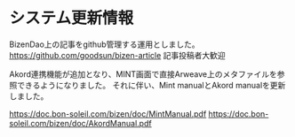 # システム更新情報

BizenDao上の記事をgithub管理する運用としました。
https://github.com/goodsun/bizen-article
記事投稿者大歓迎

Akord連携機能が追加となり、MINT画面で直接Arweave上のメタファイルを参照できるようになりました。
それに伴い、Mint manualとAkord manualを更新しました。

https://doc.bon-soleil.com/bizen/doc/MintManual.pdf
https://doc.bon-soleil.com/bizen/doc/AkordManual.pdf

